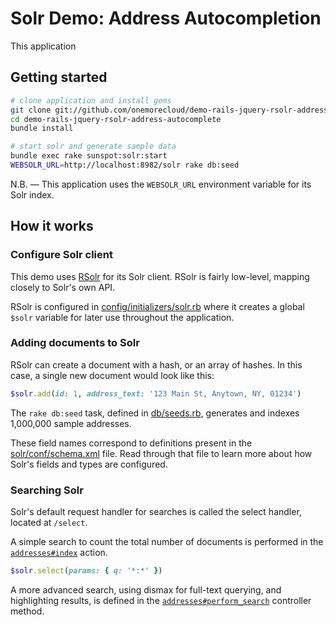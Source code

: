 # Solr Demo: Address Autocompletion

This application

## Getting started

```sh
# clone application and install gems
git clone git://github.com/onemorecloud/demo-rails-jquery-rsolr-address-autocomplete.git
cd demo-rails-jquery-rsolr-address-autocomplete
bundle install

# start solr and generate sample data
bundle exec rake sunspot:solr:start
WEBSOLR_URL=http://localhost:8982/solr rake db:seed
```

N.B. — This application uses the `WEBSOLR_URL` environment variable for its Solr index.

## How it works

### Configure Solr client

This demo uses [RSolr](https://github.com/mwmitchell/rsolr) for its Solr client. RSolr is fairly low-level, mapping closely to Solr's own API.

RSolr is configured in [config/initializers/solr.rb](tree/master/config/initializers/solr.rb) where it creates a global `$solr` variable for later use throughout the application.

### Adding documents to Solr

RSolr can create a document with a hash, or an array of hashes. In this case, a single new document would look like this:

```ruby
$solr.add(id: 1, address_text: '123 Main St, Anytown, NY, 01234')
```

The `rake db:seed` task, defined in [db/seeds.rb](tree/master/db/seeds.rb), generates and indexes 1,000,000 sample addresses.

These field names correspond to definitions present in the [solr/conf/schema.xml](tree/master/solr/conf/schema.xml) file. Read through that file to learn more about how Solr's fields and types are configured.

### Searching Solr

Solr's default request handler for searches is called the select handler, located at `/select`.

A simple search to count the total number of documents is performed in the [`addresses#index`](tree/master/app/controllers/addresses_controller.rb#L4) action.

```ruby
$solr.select(params: { q: '*:*' })
```

A more advanced search, using dismax for full-text querying, and highlighting results, is defined in the [`addresses#perform_search`](tree/master/app/controllers/addresses_controller.rb#L14-31) controller method.